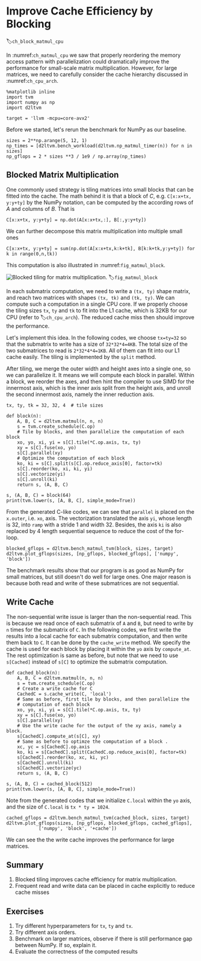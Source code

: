# Improve Cache Efficiency by Blocking
:label:`ch_block_matmul_cpu`

In :numref:`ch_matmul_cpu` we saw that properly reordering the memory access pattern with parallelization could dramatically improve the performance for small-scale matrix multiplication. However, for large matrices, we need to carefully consider the cache hierarchy discussed in :numref:`ch_cpu_arch`.

```{.python .input  n=1}
%matplotlib inline
import tvm
import numpy as np
import d2ltvm

target = 'llvm -mcpu=core-avx2'
```

Before we started, let's rerun the benchmark for NumPy as our baseline.

```{.python .input  n=2}
sizes = 2**np.arange(5, 12, 1)
np_times = [d2ltvm.bench_workload(d2ltvm.np_matmul_timer(n)) for n in sizes]
np_gflops = 2 * sizes **3 / 1e9 / np.array(np_times)
```

## Blocked Matrix Multiplication

One commonly used strategy is tiling matrices into small blocks that can be fitted into the cache.
The math behind it is that a block of $C$, e.g. `C[x:x+tx, y:y+ty]` by the NumPy notation, can be computed by the according rows of $A$ and columns of $B$. That is

``C[x:x+tx, y:y+ty] = np.dot(A[x:x+tx,:], B[:,y:y+ty])``

We can further decompose this matrix multiplication into multiple small ones

``C[x:x+tx, y:y+ty] = sum(np.dot(A[x:x+tx,k:k+tk], B[k:k+tk,y:y+ty]) for k in range(0,n,tk))``

This computation is also illustrated in :numref:`fig_matmul_block`.

![Blocked tiling for matrix multiplication.](../../img/matmul_block.svg)
:label:`fig_matmul_block`

In each submatrix computation, we need to write a `(tx, ty)` shape matrix, and reach two matrices with shapes `(tx, tk)` and `(tk, ty)`. We can compute such a computation in a single CPU core. If we properly choose the tiling sizes `tx`, `ty` and `tk` to fit into the L1 cache, which is 32KB for our CPU (refer to :label:`ch_cpu_arch`). The reduced cache miss then should improve the performance.

Let's implement this idea. In the following codes, we choose `tx=ty=32` so that the submatrix to write has a size of `32*32*4=4KB`. The total size of the two submatrices to read is `2*32*4*4=1KB`. All of them can fit into our L1 cache easily. The tiling is implemented by the `split` method.

After tiling, we merge the outer width and height axes into a single one, so we can parallelize it. It means we will compute each block in parallel. Within a block, we reorder the axes, and then hint the compiler to use SIMD for the innermost axis, which is the inner axis split from the height axis, and unroll the second innermost axis, namely the inner reduction axis.

```{.python .input  n=10}
tx, ty, tk = 32, 32, 4  # tile sizes

def block(n):
    A, B, C = d2ltvm.matmul(n, n, n)
    s = tvm.create_schedule(C.op)
    # Tile by blocks, and then parallelize the computation of each block
    xo, yo, xi, yi = s[C].tile(*C.op.axis, tx, ty)
    xy = s[C].fuse(xo, yo)
    s[C].parallel(xy)
    # Optimize the computation of each block
    ko, ki = s[C].split(s[C].op.reduce_axis[0], factor=tk)
    s[C].reorder(ko, xi, ki, yi)
    s[C].vectorize(yi)
    s[C].unroll(ki)
    return s, (A, B, C)

s, (A, B, C) = block(64)
print(tvm.lower(s, [A, B, C], simple_mode=True))
```

From the generated C-like codes, we can see that `parallel` is placed on the `x.outer`, i.e. `xo`, axis. The vectorization translated the axis `yi`, whose length is 32, into `ramp` with a stride 1 and width 32. Besides, the axis `ki` is also replaced by 4 length sequential sequence to reduce the cost of the for-loop.

```{.python .input  n=11}
blocked_gflops = d2ltvm.bench_matmul_tvm(block, sizes, target)
d2ltvm.plot_gflops(sizes, [np_gflops, blocked_gflops], ['numpy', 'block'])
```

The benchmark results show that our program is as good as NumPy for small matrices, but still doesn't do well for large ones. One major reason is because both read and write of these submatrices are not sequential.

## Write Cache

The non-sequential write issue is larger than the non-sequential read. This is because we read once of each submatrix of `A` and `B`, but need to write by `n` times for the submatrix of `C`. In the following codes, we first write the results into a local cache for each submatrix computation, and then write them back to `C`. It can be done by the `cache_write` method. We specify the cache is used for each block by placing it within the `yo` axis by `compute_at`. The rest optimization is same as before, but note that we need to use `s[Cached]` instead of `s[C]` to optimize the submatrix computation.

```{.python .input  n=39}
def cached_block(n):
    A, B, C = d2ltvm.matmul(n, n, n)
    s = tvm.create_schedule(C.op)
    # Create a write cache for C
    CachedC = s.cache_write(C, 'local')
    # Same as before, first tile by blocks, and then parallelize the
    # computation of each block
    xo, yo, xi, yi = s[C].tile(*C.op.axis, tx, ty)
    xy = s[C].fuse(xo, yo)
    s[C].parallel(xy)
    # Use the write cache for the output of the xy axis, namely a block.
    s[CachedC].compute_at(s[C], xy)
    # Same as before to optimze the computation of a block .
    xc, yc = s[CachedC].op.axis
    ko, ki = s[CachedC].split(CachedC.op.reduce_axis[0], factor=tk)
    s[CachedC].reorder(ko, xc, ki, yc)
    s[CachedC].unroll(ki)
    s[CachedC].vectorize(yc)
    return s, (A, B, C)

s, (A, B, C) = cached_block(512)
print(tvm.lower(s, [A, B, C], simple_mode=True))
```

Note from the generated codes that we initialize `C.local` within the `yo` axis, and the size of `C.local` is `tx * ty = 1024`.

```{.python .input  n=44}
cached_gflops = d2ltvm.bench_matmul_tvm(cached_block, sizes, target)
d2ltvm.plot_gflops(sizes, [np_gflops, blocked_gflops, cached_gflops],
            ['numpy', 'block', '+cache'])
```

We can see the the write cache improves the performance for large matrices.

## Summary

1. Blocked tiling improves cache efficiency for matrix multiplication.
1. Frequent read and write data can be placed in cache explicitly to reduce cache misses

## Exercises

1. Try different hyperparameters for `tx`, `ty` and `tx`.
1. Try different axis orders.
1. Benchmark on larger matrices, observe if there is still performance gap between NumPy. If so, explain it.
1. Evaluate the correctness of the computed results
